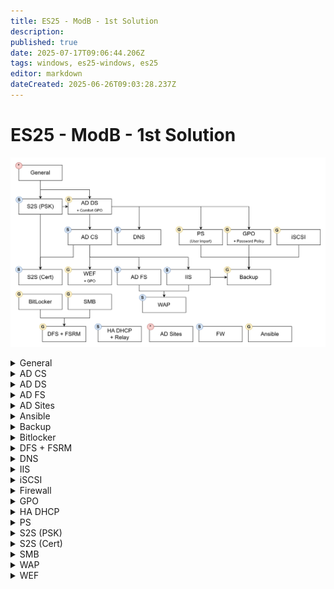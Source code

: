 ```yaml
---
title: ES25 - ModB - 1st Solution
description: 
published: true
date: 2025-07-17T09:06:44.206Z
tags: windows, es25-windows, es25
editor: markdown
dateCreated: 2025-06-26T09:03:28.237Z
---
```


# ES25 - ModB - 1st Solution
![modb-tasks.jpg](/solutions/assets/modb-tasks.jpg)

[//]: <> (General)
<details>
<summary>General</summary>

- Hostname (`Rename-Computer -Name HOSTNAME`)
- IPv4 settings (`netsh int ipv4 set add Ethernet0 static add mask gateway`)
- IPv6 settings (`netsh int ipv6 set add Ethernet0 add/mask`)
  
</details>

[//]: <> (AD CS)
<details>
<summary>AD CS</summary>
  
</details>

[//]: <> (AD DS)
<details>
<summary>AD DS</summary>
  
  **DC settings**
  - `Install-WindowsFeature -Name Ad-Domain-Services, DNS -IncludeManagementTools`
  - `$password = ConvertTo-SecureString -AsPlainText -Force "Passw0rd!"`
  - `Install-ADDSForest -DomainName skillsnet.dk -SafeModePassword $password`
  
  **RODC settings**
  - DNS settings
  - `Add-Computer -DomainName skillsnet.dk`
  - `Restart-Computer`
  - `$password = ConvertTo-SecureString -AsPlainText -Force "Passw0rd!"`
  - `Install-WindowsFeature -Name Ad-Domain-Services, DNS -IncludeManagementTools`
  - `Install-ADDSDomainController -DomainName skillsnet.dk -SiteName Default-First-Site -SafeModePassword $password`
  
  **CLIENT settings**
  - DNS settings
  - `Add-Computer -DomainName skillsnet.dk`
  - `Restart-Computer`
  
</details>

[//]: <> (AD FS)
<details>
<summary>AD FS</summary>
  
</details>

[//]: <> (AD Sites)
<details>
<summary>AD Sites</summary>

>   DO IT LAST AND DON'T FORGET IT
{.is-warning}
</details>


[//]: <> (Ansible)
<details>
<summary>Ansible</summary>
  ```bash
  	echo "export EDITOR=nano" >> ~/.bashrc	
  	echo 'alias ansible-playbook="ansible-playbook --ask-vault-password"' >> ~/.bashrc	
    source ~/.bashrc
  	ansible-vault create /ansible/resources/vault.yml
  ```
  
  <kbd>1-hostname.yaml</kbd>
  
  ```yaml
  ---
- name: Hostname
  hosts: all
  gather_facts: false
  tasks:
    # | Change hostname | 
    - name: Change hostname
      ansible.windows.win_hostname:
        name: "{{ hostname }}"
      register: reg
      notify: Reboot

  handlers:
    # | Reboot |
    - name: Reboot
      ansible.windows.win_reboot:
      when: reg.reboot_required
  ```
  
  
  <kbd>2-adds.yaml</kbd>
  
  ```yaml
  ---
- name: ADDS
  hosts: all
  gather_facts: false
  vars_files:
    - resources/vault.yml
  tasks:
    # | Install ADDS | 
    - name: Install ADDS
      ansible.windows.win_feature:
        name: 
          - Ad-Domain-Services
          - DNS
        state: present
      
    # | Deploy ADDS |
    - name: Deploy ADDS
      microsoft.ad.domain:
        dns_domain_name: skillsdev.dk
        safe_mode_password: "{{ secret_password }}"
        reboot: true
  ```
  
  <kbd>3-users.yaml</kbd>
  
  ```yaml
  ---
- name: OU and User creation
  hosts: all
  gather_facts: false
  become: true
  vars:
    OUs: "{{ lookup('file', 'resources/OU.json') | from_json }}"
    Users: "{{ lookup('file', 'resources/ES2025_TP39_ModuleB_Users_Skillsdev.json') | from_json }}"
    Groups: "{{ Users | map(attribute='Department') | unique | list }}"
  vars_files:
    - resources/vault.yml
  tasks:
    # | Create OU structure |
    - name: Create OU structure
      microsoft.ad.ou:
        name: "{{ item.OU }}"
        path: "{{ item.Path }}DC=skillsdev,DC=dk"
        description: "{{ item.Description }}"
        state: present
      loop: "{{ OUs }}"
      loop_control:
        label: "{{ item.OU }}"

    # | Create groups |
    - name: Create groups
      microsoft.ad.group:
        name: "{{ item }}"
        scope: global
        path: "OU=Groups,OU=Skills,DC=skillsdev,DC=dk"
        state: present
      loop: "{{ Groups }}"

    # | Create users |
    # "FirstName": "Jill",
    # "LastName": "Santiago",
    # "Email": "jill.santiago@skillsdev.dk",
    # "JobTitle": "Insurance account manager",
    # "City": "Catherineton",
    # "Company": "Skillsdev",
    # "Department": "Tech"
    - name: Create users
      microsoft.ad.user:
        name: "{{ item.FirstName }} {{ item.LastName }}"
        firstname: "{{ item.FirstName }}"
        surname: "{{ item.LastName }}"
        email: "{{ item.Email }}"
        city: "{{ item.City }}"
        company: "{{ item.Company }}"
        password: "{{ secret_password }}"
        sam_account_name: "{{ item.FirstName }}.{{ item.LastName }}"
        upn: "{{ item.FirstName }}.{{ item.LastName }}@skillsdev.dk"
        path: "OU={{ item.Department }},OU=Users,OU=Skills,DC=skillsdev,DC=dk"
        update_password: on_create
        groups:
          set:
            - "{{ item.Department }}"
            - "Domain Users"
        attributes:
          set:
            Title: "{{ item.JobTitle }}"
            Department: "{{ item.Department }}"
        state: present
      loop: "{{ Users }}"
      loop_control:
        label: "{{ item.FirstName }}.{{ item.LastName }}"
  	```
  
  <kbd>4-web.yaml</kbd>
  
  ```yaml
---
- name: IIS Configruation
  hosts: all
  gather_facts: false
  become: true
  tasks:
    # | Install IIS |
    - name: Install IIS
      ansible.windows.win_feature:
        name: Web-Server

    # | Copy IIS Website |
    - name: Copy IIS Website
      ansible.windows.win_copy:
        dest: C:\inetpub\wwwroot\iisstart.htm
        content: "<h1>Skills Development</h1>"
        
    # | Create DNS record for webserver |
    - name: Create DNS record for webserver
      community.windows.win_dns_record:
        name: "www"
        type: "CNAME"
        value: "DEV-SRV.skillsdev.dk"
        zone: "skillsdev.dk"
        
  ```
  
  
  <kbd>5-shares.yaml</kbd>
  
  ```yaml
---
- name: Create CIFS Shares
  hosts: all
  gather_facts: false
  become: true
  vars_files:
    - resources/ES2025_TP39_ModuleB_Shares.yaml
  tasks:
    # | Create directories |
    - name: Create directories
      ansible.windows.win_file:
        path: "{{ item.path }}"
        state: directory
      loop: "{{ shares }}"
      loop_control:
        label: "{{ item.name }}"

    # | Create CIFS Shares |
    - name: Create CIFS Shares
      ansible.windows.win_share:
        name: "{{ item.name }}"
        path: "{{ item.path }}"
        description: "{{ item.description }}"
        full_access: "{{ item.full_access }}"
        read_access: "{{ item.read_access }}"
        state: present
      loop: "{{ shares }}"
      loop_control:
        label: "{{ item.name }}"
  ```
  
  
> CREATE AND USE THE JSON
{.is-warning}
</details>

[//]: <> (Backup)
<details>
<summary>Backup</summary>
  
> USE COMMENTS AND ADD COMMENTS TO YOUR OUTPUT TOO
{.is-warning}
  ```powershell
# Variables
# Emails settings
$smtpServer = "mail.nordicbackup.net"
$from = "backup@skillsnet.dk"
$to = "support@nordicbackup.net"
$subject = ""
$body = ""
$success = $true

# Backup path
$BackupRoot = "C:\Backups"
$usersCSV = "$backupRoot\Users.csv"
$gpoBackup = "$backupRoot\GPOs"
$webBackup = "$backupRoot\Web"

try {
    # Create backup folders
    Write-Output "Create backup folders"
    New-Item -Path $BackupRoot -ItemType Directory -Force | Out-Null
    New-Item -Path $gpoBackup -ItemType Directory -Force | Out-Null
    New-Item -Path $webBackup -ItemType Directory -Force | Out-Null

    # Export users to CSV
    # FirstName,LastName,samAccountName,UserPrincipalName,Email,JobTitle,City,Company,Department
    Write-Output "Export users to CSV"
    Get-ADUser -Filter * -Properties GivenName, Surname, SamAccountName, DistinguishedName, UserPrincipalName, EmailAddress, Title, City, Company, Department `
        | Select-Object GivenName, Surname, SamAccountName, DistinguishedName, UserPrincipalName, EmailAddress, Title, City, Company, Department `
        | Export-Csv -Path $usersCSV -NoTypeInformation -Encoding UTF8


    # Export Group Policy Objects
    Write-Output "Export Group Policy Objects"
    $allGPO = Get-GPO -All
    foreach ($gpo in $allGPO) {
        $gpoName = $gpo.DisplayName
        $gpoPath = Join-Path $gpoBackup $gpoName
        New-Item -Path $gpoPath -ItemType Directory -Force | Out-Null
        Backup-GPO -Name $gpoName -Path $gpoPath -ErrorAction SilentlyContinue
    }

    # Backup IIS web root folders
    Write-Output "Backup IIS web root folders"
    Import-Module WebAdministration

    # Get all IIS sites
    $sites = Get-Website

    foreach ($site in $sites) {
        $siteName = $site.Name
    
        $sourcePath = $site.PhysicalPath
        $sourcePath = $sourcePath.Replace('%SystemDrive%', 'C:')
        $destinationPath = "C:\Backups\Web\$siteName"

        Write-Host "Backing up site '$siteName' from $sourcePath to $destinationPath"

        # Create destination folder
        New-Item -ItemType Directory -Path $destinationPath -Force | Out-Null

        # Copy the site files
        Copy-Item -Path $sourcePath\ -Destination $destinationPath -Recurse -Force -ErrorAction Stop
    }

    
    # Copy items to iSCSI disk
    Copy-Item -Path $BackupRoot -Destination "b:\" -Recurse -Force
    
    # Send success email
    Write-Output "Sending success email"
    $subject = "Backup Success on $env:COMPUTERNAME"
    $body = "The backup completed successfully on $(Get-Date -Format 'yyyy-MM-dd HH:mm:ss')."
    Send-MailMessage -From $from -To $to -Subject $subject -Body $body -SmtpServer $smtpServer
} catch {
    # Sending failure email
    Write-Output "Sending failure email"
    $succes = $false
    $subject = "Backup FAILED on $env:COMPUTERNAME"
    $body = "Backup failed on $(Get-Date). Error: $($_.Exception.Message)"
    Send-MailMessage -From $from -To $to -Subject $subject -Body $body -SmtpServer $smtpServer
    Write-Output "Backup failed on $(Get-Date). Error: $($_.Exception.Message)"
}
  ```
</details>

[//]: <> (Bitlocker)
<details>
<summary>Bitlocker</summary>
 
- `Install-WindowsFeature Bitlocker -IncludeManagementTools`
- `Enable-Bitlocker -TpmProtection "D:\"`
> Bitlocker TPM encryption doesn't work in anything else than system drive
{.is-danger}

</details>

[//]: <> (DFS + FSRM)
<details>
<summary>DFS + FSRM</summary>
  
  - `Install-WindowsFeature FS-Resource-Manager, FS-DFS-Namespace, FS-DFS-Replication -IncludeManagementTools`
  - `Enable-NetFirewallRule -DisplayGroup "Remote File Server Resource Manager Management"`

> **DFS**
> Create the NAMESPACE and it will configure the Replication for you
{.is-info}

  
> **FSRM**
> Do it from Management console, it will be faster.
{.is-info}

</details>


[//]: <> (DNS)
<details>
<summary>DNS</summary>

  > **+ CNAME Records to add**
  > <span>DC.skillsnet.</span>dk: **sso**, **ocsp**
  > <span>SRV2.skillsnet.</span>dk: **app**, **cacerts**, **crl**, **intra**, **www**
  {.is-info}

</details>

[//]: <> (IIS)
<details>
<summary>IIS</summary>
  
</details>

[//]: <> (iSCSI)
<details>
<summary>iSCSI</summary>
  
>   **Target**
>   - Add from server manager and get done everyting with the server manager
>   - After done with settings Restart **WinTarget** and set it's *startup type* to *automatic*
>   - Start **MSiSCSI** and set it's *startup type* to *automatic* 
{.is-info}

  
>   **Initiator**
>   - Start **MSiSCSI** and set it's *startup type* to *automatic*
>   - Connect from iSCSI Initiatior management console (from tools)
{.is-info}

</details>


[//]: <> (Firewall)
<details>
<summary>Firewall</summary>
  
</details>

[//]: <> (GPO)
<details>
<summary>GPO</summary>

  > DO THE PASSWORD POLICICES
{.is-warning}

</details>

[//]: <> (HA DHCP)
<details>
<summary>HA DHCP</summary>
  
</details>

[//]: <> (PS)
<details>
<summary>PS</summary>
  
> CREATE THE JSON FOR OU STRUCTURE
{.is-warning}
  ```powershell
  $json_path = "C:\Resources\OUs.json"
$json = Get-Content -Raw $json_path | ConvertFrom-Json 

Write-Host "============= Creating OUs ============="  -BackgroundColor Black -ForeGroundColor White
foreach ($ou in $json) {
    $newPath = "OU=$($ou.Name),$($ou.Path)DC=skillsnet,DC=dk"
   
    if (Get-ADOrganizationalUnit -Filter { distinguishedName -eq $newPath }) {
        Write-Host "$($ou.Name) OU already exists!" -ForeGroundColor Green -BackgroundColor Black
    } else {
        New-ADOrganizationalUnit -Name $ou.Name -Path "$($ou.Path)DC=skillsnet,DC=dk" -Description $ou.Description -ProtectedFromAccidentalDeletion $false -ErrorAction SilentlyContinue | Out-Null
        Write-Host "$($ou.Name) OU has been created successfully!" -ForeGroundColor Green -BackgroundColor Black
    }
}

$csv_path = "C:\Resources\ES2025_TP39_ModuleB_Users_Skillsnet.csv"
$csv = Import-Csv $csv_path
$password = ConvertTo-SecureString -AsPlainText -Force "Passw0rd!Passw0rd!!!!"
$i = 1
$groups = $csv | Select-Object -ExpandProperty Department | Sort-Object -Unique

Write-Host "`r`n`r`n============= Creating Groups ============="  -BackgroundColor Black -ForeGroundColor White

foreach ( $group in $groups ) {
	$exGroup = Get-ADGroup -Filter { Name -eq $group } -SearchBase "OU=Groups,OU=Skills,DC=skillsnet,dc=dk" -ErrorAction SilentlyContinue

    if (!$exGroup) {
        New-ADGroup -Name $group -Path "OU=Groups,OU=Skills,DC=skillsnet,dc=dk" -GroupScope Global
	    Write-Host "$group group has been created successfully!" -ForeGroundColor Green -BackgroundColor Black
    } else {
        Write-Host "$group group already exists!" -ForeGroundColor Green -BackgroundColor Black
    }
}


Write-Host "`r`n`r`n============= Creating Users ============="	 -BackgroundColor Black -ForeGroundColor White
# FirstName,LastName,samAccountName,UserPrincipalName,Email,JobTitle,City,Company,Department
# Kell siminek Display-name (funame)
foreach ($user in $csv) {
    $finame = $user.FirstName
    $laname = $user.LastName
    $funame = $user.FirstName + " " + $user.LastName
    $sam = $user.Firstname + "." + $user.LastName
    $upname = $user.UserPrincipalName
    $mail = $user.Email
    $title = $user.JobTitle
    $city = $user.City
    $company = $user.Company
    $group = $user.Department

    $exUser = Get-ADUser -Filter { SamAccountName -eq $sam } -ErrorAction SilentlyContinue

    if ($exUser) {
        Write-Host "$i. The $sam user exists." -ForeGroundColor Green -BackgroundColor Black
    } else {
        New-ADUser -Path "OU=$group,OU=Users,OU=Skills,DC=skillsnet,DC=dk" `
            -Name $funame `
            -Enabled $true `
            -AccountPassword $password `
            -GivenName $laname `
            -SurName $laname `
            -DisplayName $funame `
            -UserPrincipalName $upname `
            -SamAccountName $sam `
            -EmailAddress $mail `
            -Title $title `
            -City $city `
            -Company $company `
            -Department $group
            
    
        Add-ADGroupMember -Identity $group -Members $sam
        Write-Host "$i. User $sam has been created and added to $group group!" -ForeGroundColor Green -BackgroundColor Black
    }

    $i++
}
Write-Host "============= Users and groups have been created! =============" -BackgroundColor Black -ForeGroundColor White
  ```
</details>

[//]: <> (S2S - PSK)
<details>
<summary>S2S (PSK)</summary>
  
</details>

[//]: <> (S2S - Cert)
<details>
<summary>S2S (Cert)</summary>
  
</details>

[//]: <> (SMB)
<details>
<summary>SMB</summary>
  `Set-SmbServerConfiguration -EncryptData $true -RejectUnencryptedAccess $true`
</details>

[//]: <> (WAP)
<details>
<summary>WAP</summary>
  
</details>

[//]: <> (WEF)
<details>
<summary>WEF</summary>

  > **GPO**
  > - Computer > Policies > Windows > Security > Restrict Groups > Event Log Readers==> NETWORK SERVICE
  > 
  > - Computer > Policies > Windows > Security > System Services > WinRM (AutoStart)
  > 
  > - Computer > Policies > ADMX > Windows Components > Event Forwarding > Subscription Manager (Server=https://SRV2.skillsnet.dk:5986/wsman/SubscriptionManager/WEC,Refresh=60)
  > 
  > - Computer > Policies > ADMX > Windows Components > Event Log Service > Security > Configure Log Access (`O:BAG:SYD:(A;;0xf0005;;;SY)(A;;0x5;;;BA)(A;;0x1;;;S-1-5-20)(A;;0x1;;;S-1-5-32-573)`)
 >
 > _
{.is-info}

> **SUBSCRIPTION**
> - Start an **Event Viewer**, create a new Subscription
> - `wecutil gs "Subscription Name" /f:xml
> - **Copy** the output, **transfer** it to the CORE computer
> - Disable **wecsvc**!
>
> _
{.is-info}

  
> **SRV2**
> - `gpupdate /force` (Get the computer auto-enrollment Certificate)
> - `winrm qc -transport:https`
> - `wecutil qc`
> - `wecutil cs ./log.xml` (the file you transferred)
> - `Start-Service wecsvc`
> - `Set-Service wecsvc -StartupType Automatic`
> - `Enable-NetFirwallRule -DisplayGroup Remote Event Log Management`
>
> _
{.is-info}

> DON'T MESS UP THE GPOS, BECAUSE CACHE REAMINS, AND YOU CAN JUST IMAGINE ABOUT THE 100%!
{.is-danger}

</details>




